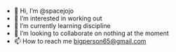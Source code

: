 - 👋 Hi, I’m @spacejojo
- 👀 I’m interested in working out
- 🌱 I’m currently learning discipline
- 💞️ I’m looking to collaborate on nothing at the moment
- 📫 How to reach me bigperson65@gmail.com

<!---
spacejojo/spacejojo is a ✨ special ✨ repository because its `README.md` (this file) appears on your GitHub profile.
You can click the Preview link to take a look at your changes.
--->
